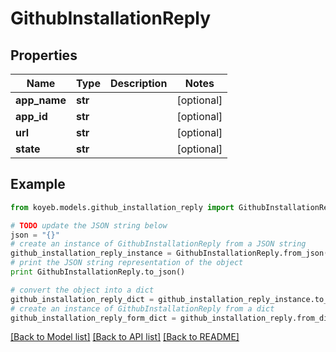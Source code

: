 # GithubInstallationReply


## Properties
Name | Type | Description | Notes
------------ | ------------- | ------------- | -------------
**app_name** | **str** |  | [optional] 
**app_id** | **str** |  | [optional] 
**url** | **str** |  | [optional] 
**state** | **str** |  | [optional] 

## Example

```python
from koyeb.models.github_installation_reply import GithubInstallationReply

# TODO update the JSON string below
json = "{}"
# create an instance of GithubInstallationReply from a JSON string
github_installation_reply_instance = GithubInstallationReply.from_json(json)
# print the JSON string representation of the object
print GithubInstallationReply.to_json()

# convert the object into a dict
github_installation_reply_dict = github_installation_reply_instance.to_dict()
# create an instance of GithubInstallationReply from a dict
github_installation_reply_form_dict = github_installation_reply.from_dict(github_installation_reply_dict)
```
[[Back to Model list]](../README.md#documentation-for-models) [[Back to API list]](../README.md#documentation-for-api-endpoints) [[Back to README]](../README.md)


